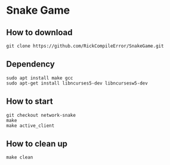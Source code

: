 # Snake Game

## How to download
```bash=
git clone https://github.com/RickCompileError/SnakeGame.git
```

## Dependency
```bash=
sudo apt install make gcc
sudo apt-get install libncurses5-dev libncursesw5-dev
```

## How to start
```bash=
git checkout network-snake
make
make active_client
```

## How to clean up
```bash=
make clean
```
